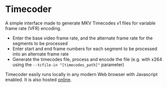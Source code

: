 # Timecoder
A simple interface made to generate MKV Timecodes v1 files for variable frame rate (VFR) encoding.

* Enter the base video frame rate, and the alternate frame rate for the segments to be processed
* Enter start and end frame numbers for each segment to be processed into an alternate frame rate
* Generate the timecodes file, process and encode the file (e.g. with x264 using the `--tcfile-in "[timecodes_path]"` parameter)

Timecoder easily runs locally in any modern Web browser with Javascript enabled. It is also hosted [online](http://cyprienne.me/timecoder/).
